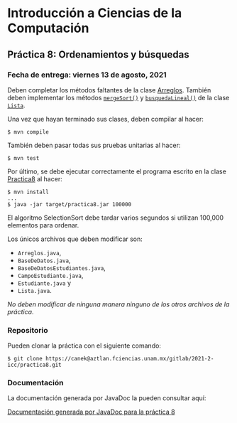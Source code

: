 Introducción a Ciencias de la Computación
=========================================

Práctica 8: Ordenamientos y búsquedas
-------------------------------------

### Fecha de entrega: viernes 13 de agosto, 2021

Deben completar los métodos faltantes de la clase
[Arreglos](https://aztlan.fciencias.unam.mx/gitlab/2021-2-icc/practica8/blob/master/src/main/java/mx/unam/ciencias/icc/Arreglos.java).
También deben implementar los métodos
[`mergeSort()`](https://aztlan.fciencias.unam.mx/gitlab/2021-2-icc/practica8/blob/master/src/main/java/mx/unam/ciencias/icc/Lista.java#L290)
y
[`busquedaLineal()`](https://aztlan.fciencias.unam.mx/gitlab/2021-2-icc/practica8/blob/master/src/main/java/mx/unam/ciencias/icc/Lista.java#L315)
de la clase
[`Lista`](https://aztlan.fciencias.unam.mx/gitlab/2021-2-icc/practica8/blob/master/src/main/java/mx/unam/ciencias/icc/Lista.java).

Una vez que hayan terminado sus clases, deben compilar al hacer:

```
$ mvn compile
```

También deben pasar todas sus pruebas unitarias al hacer:

```
$ mvn test
```

Por último, se debe ejecutar correctamente el programa escrito en la clase
[Practica8](https://aztlan.fciencias.unam.mx/gitlab/2021-2-icc/practica8/blob/master/src/main/java/mx/unam/ciencias/icc/Practica8.java)
al hacer:

```
$ mvn install
...
$ java -jar target/practica8.jar 100000
```

El algoritmo SelectionSort debe tardar varios segundos si utilizan 100,000
elementos para ordenar.

Los únicos archivos que deben modificar son:

* `Arreglos.java`,
* `BaseDeDatos.java`,
* `BaseDeDatosEstudiantes.java`,
* `CampoEstudiante.java`,
* `Estudiante.java` y
* `Lista.java`.

*No deben modificar de ninguna manera ninguno de los otros archivos de la práctica*.

### Repositorio

Pueden clonar la práctica con el siguiente comando:

```
$ git clone https://canek@aztlan.fciencias.unam.mx/gitlab/2021-2-icc/practica8.git
```

### Documentación

La documentación generada por JavaDoc la pueden consultar aquí:

[Documentación generada por JavaDoc para la práctica
8](https://aztlan.fciencias.unam.mx/~canek/2021-2-icc/practica8/apidocs/index.html)
